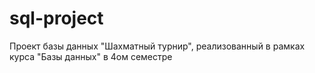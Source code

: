 # sql-project
Проект базы данных "Шахматный турнир", реализованный в рамках курса "Базы данных" в 4ом семестре
